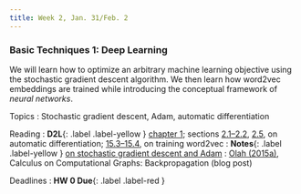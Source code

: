 ```yaml
---
title: Week 2, Jan. 31/Feb. 2
---
```


### Basic Techniques 1: Deep Learning

We will learn how to optimize an arbitrary machine learning objective using the stochastic gradient descent algorithm.
We then learn how word2vec embeddings are trained while introducing the conceptual framework of _neural networks_.

Topics
: Stochastic gradient descent, Adam, automatic differentiation

Reading
: **D2L**{: .label .label-yellow } [chapter 1](https://d2l.ai/chapter_introduction/index.html);
sections [2.1–2.2](https://d2l.ai/chapter_preliminaries/ndarray.html),
[2.5](https://d2l.ai/chapter_preliminaries/autograd.html), on automatic differentiation;
[15.3–15.4](https://d2l.ai/chapter_natural-language-processing-pretraining/word-embedding-dataset.html), on training
word2vec
: **Notes**{: .label .label-yellow }
[on stochastic gradient descent and Adam](https://drive.google.com/file/d/1QWyIneavtxtIOvSwKuN4he0AgCCtn5Wm/view?usp=share_link)
: [Olah (2015a)](https://colah.github.io/posts/2015-08-Backprop/), Calculus on Computational Graphs: Backpropagation
(blog post)

Deadlines
: **HW 0 Due**{: .label .label-red }